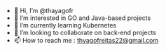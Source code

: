 - 👋 Hi, I’m @thayagofr
- 👀 I’m interested in GO and Java-based projects
- 🌱 I’m currently learning Kubernetes
- 💞️ I’m looking to collaborate on back-end projects
- 📫 How to reach me : thyagofreitas22@gmail.com
